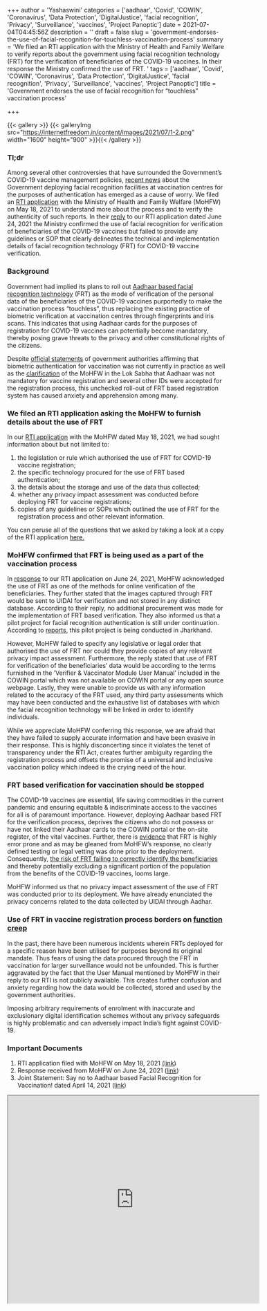 +++
author = 'Yashaswini'
categories = ['aadhaar', 'Covid', 'COWIN', 'Coronavirus', 'Data Protection', 'DigitalJustice', 'facial recognition', 'Privacy', 'Surveillance', 'vaccines', 'Project Panoptic']
date = 2021-07-04T04:45:56Z
description = ''
draft = false
slug = 'government-endorses-the-use-of-facial-recognition-for-touchless-vaccination-process'
summary = 'We filed an RTI application with the Ministry of Health and Family Welfare to verify reports about the government using facial recognition technology (FRT) for the verification of beneficiaries of the COVID-19 vaccines. In their response the Ministry confirmed the use of FRT. '
tags = ['aadhaar', 'Covid', 'COWIN', 'Coronavirus', 'Data Protection', 'DigitalJustice', 'facial recognition', 'Privacy', 'Surveillance', 'vaccines', 'Project Panoptic']
title = 'Government endorses the use of facial recognition for “touchless” vaccination process'

+++


{{< gallery >}}
{{< galleryImg  src="https://internetfreedom.in/content/images/2021/07/1-2.png" width="1600" height="900" >}}{{< /gallery >}}

>>>> <form><script src="https://checkout.razorpay.com/v1/payment-button.js" data-payment_button_id="pl_HLkgeWGQLMuddp" async> </script> </form>

### Tl;dr 

Among several other controversies that have surrounded the Government’s COVID-19 vaccine management policies, [recent news](https://theprint.in/health/modi-govt-now-plans-a-touchless-vaccination-process-with-aadhaar-based-facial-recognition/634719/) about the Government deploying facial recognition facilities at vaccination centres for the purposes of authentication has emerged as a cause of worry. We filed an [RTI application](https://drive.google.com/file/d/1A4EdPASVkdL30kvcAsimuyM47T4MU7n2/view?usp=sharing) with the Ministry of Health and Family Welfare (MoHFW) on May 18, 2021 to understand more about the process and to verify the authenticity of such reports. In their [reply](https://drive.google.com/file/d/1A4EdPASVkdL30kvcAsimuyM47T4MU7n2/view?usp=sharing) to our RTI application dated June 24, 2021 the Ministry confirmed the use of facial recognition for verification of beneficiaries of the COVID-19 vaccines but failed to provide any guidelines or SOP that clearly delineates the technical and implementation details of facial recognition technology (FRT) for COVID-19 vaccine verification. 

### Background

Government had implied its plans to roll out [Aadhaar based facial recognition technology](https://theprint.in/health/modi-govt-now-plans-a-touchless-vaccination-process-with-aadhaar-based-facial-recognition/634719/) (FRT) as the mode of verification of the personal data of the beneficiaries of  the COVID-19 vaccines purportedly to make the vaccination process “touchless”, thus replacing the existing practice of biometric verification at vaccination centres through fingerprints and iris scans. This indicates that using Aadhaar cards for the purposes of registration for COVID-19 vaccines can potentially become mandatory, thereby posing grave threats to the privacy and other constitutional rights of the citizens.

Despite [official statements](https://www.hindustantimes.com/india-news/aadhaar-not-mandatory-for-covid-19-treatment-and-vaccine-centre-101621099624651.html)  of government authorities affirming that biometric authentication for vaccination was not currently in practice as well as the [clarification](https://indianexpress.com/article/india/aadhaar-not-mandatory-for-registration-on-co-win-portal-union-mos-health-choubey-7177494/) of the MoHFW in the Lok Sabha that Aadhaar was not mandatory for vaccine registration and several other IDs were accepted for the registration process, this unchecked roll-out of FRT based registration system has caused anxiety and apprehension among many. 

### We filed an RTI application asking the MoHFW to furnish details about the use of FRT

In our [RTI application](https://www.hindustantimes.com/india-news/internet-freedom-foundation-rti-report-government-use-of-facial-recognition-technology-in-airports-coronavirus-covid-19-vaccination-101620276808052.html) with the MoHFW dated May 18, 2021, we had sought information about but not limited to:

1. the legislation or rule which authorised the use of FRT for COVID-19 vaccine registration;
2. the specific technology procured for the use of FRT based authentication;
3. the details about the storage and use of the data thus collected;
4. whether any privacy impact assessment was conducted before deploying FRT for vaccine registrations;
5. copies of any guidelines or SOPs which outlined the use of FRT for the registration process and other relevant information.

You can peruse all  of the questions that we asked by taking a look at a copy of the RTI application [here.](https://drive.google.com/file/d/1kcfjE1kSBw4sYIV_eGnzN3mBhVjG_5Gv/view?usp=sharing)

### MoHFW confirmed that FRT is being used as a part of the vaccination process

In [response](https://drive.google.com/file/d/13eYYZZpOXM4xSI67pBS-g73o4IO9er7H/view?usp=sharing) to our RTI application on June 24, 2021, MoHFW acknowledged the use of FRT as one of the methods for online verification of the beneficiaries. They further stated that the images captured through FRT would be sent to UIDAI for verification and not stored in any distinct database. According to their reply, no additional procurement was made for the implementation of FRT based verification. They also informed us that a pilot project for facial recognition authentication is still under continuation. According to [reports](https://thewire.in/rights/covid-19-vaccination-facial-recognition-technology-aadhaar-vaccine), this pilot project is being conducted in Jharkhand.

However, MoHFW failed to specify any legislative or legal order that authorised the use of FRT nor could they provide copies of any relevant privacy impact assessment. Furthermore, the reply stated that use of FRT for verification of the beneficiaries’ data would be according to the terms furnished in the ‘Verifier & Vaccinator Module User Manual’ included in the COWIN portal which was not available on COWIN portal or any open source webpage. Lastly, they were unable to provide us with any information related to the accuracy of the FRT used, any third party assessments which may have been conducted and the exhaustive list of databases with which the facial recognition technology will be linked in order to identify individuals.

While we appreciate MoHFW conferring this response, we are afraid that they have failed to supply accurate information and have been evasive in their response. This is highly disconcerting since it violates the tenet of transparency under the RTI Act, creates further ambiguity regarding the registration process and offsets the promise of a universal and inclusive vaccination policy which indeed is the crying need of the hour.

### FRT based verification for vaccination should be stopped

The COVID-19 vaccines are essential, life saving commodities in the current pandemic and ensuring equitable & indiscriminate access to the vaccines for all is of paramount importance. However, deploying Aadhaar based FRT for the verification process, deprives the citizens who do not possess or have not linked their Aadhaar cards to the COWIN portal or the on-site register, of the vital vaccines. Further, there is [evidence](https://internetfreedom.in/from-investigation-to-conviction-how-does-the-police-use-frt/) that FRT is highly error prone and as may be gleaned from MoHFW’s response, no clearly defined testing or legal vetting was done prior to the deployment. Consequently, [the risk of FRT failing to correctly identify the beneficiaries](https://internetfreedom.in/sign-on-and-support-close-to-10-organisations-and-158-individuals-who-are-warning-against-aadhaar-based-facial-recognition-for-vaccination/) and thereby potentially excluding a significant portion of the population from the benefits of the COVID-19 vaccines, looms large.

MoHFW informed us that no privacy impact assessment of the use of FRT was conducted prior to its deployment. We have already enunciated the privacy concerns related to the data collected by UIDAI through Aadhar.

### Use of FRT in vaccine registration process borders on [function creep](https://drive.google.com/file/d/1IVrtoMvM5FS-mGLYbuQPa3YkJr5OICmq/view)

In the past, there have been numerous incidents wherein FRTs deployed for a specific reason have been utilised for purposes beyond its original mandate. Thus fears of using the data procured through the FRT in vaccination for larger surveillance would not be unfounded. This is further aggravated by the fact that the User Manual mentioned by MoHFW in their reply to our RTI is not publicly available. This creates further confusion and anxiety regarding how the data would be collected, stored and used by the government authorities.

Imposing arbitrary requirements of enrolment with inaccurate and exclusionary digital identification schemes without any privacy safeguards is highly problematic and can adversely impact India’s fight against COVID-19.

### Important Documents

1. RTI application filed with MoHFW on May 18, 2021 [(link](https://drive.google.com/file/d/13eYYZZpOXM4xSI67pBS-g73o4IO9er7H/view?usp=sharing))
2. Response received from MoHFW on June 24, 2021 ([link](https://drive.google.com/file/d/13eYYZZpOXM4xSI67pBS-g73o4IO9er7H/view))
3. Joint Statement: Say no to Aadhaar based Facial Recognition for Vaccination! dated April 14, 2021 ([link](https://internetfreedom.in/sign-on-and-support-close-to-10-organisations-and-158-individuals-who-are-warning-against-aadhaar-based-facial-recognition-for-vaccination/))

<iframe src="https://drive.google.com/file/d/10ZyFFghr7aTTGadwx9gC1KaYkU2tYow5/preview" width="580" height="480"></iframe>

> > > <form><script src="https://cdn.razorpay.com/static/widget/subscription-button.js" data-subscription_button_id="pl_HLk5qU1K35hmPH" data-button_theme="brand-color" async> </script> </form>









